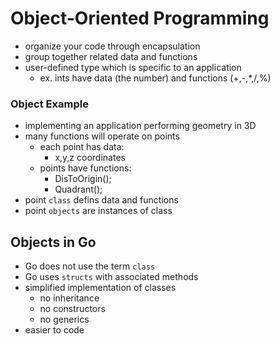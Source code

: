 # Object-Oriented Programming

- organize your code through encapsulation
- group together related data and functions
- user-defined type which is specific to an application
  - ex. ints have data (the number) and functions (+,-,*,/,%)
### Object Example
- implementing an application performing geometry in 3D
- many functions will operate on points
  - each point has data:
    - x,y,z coordinates
  - points have functions:
    - DisToOrigin();
    - Quadrant();
- point `class` defins data and functions
- point `objects` are instances of class

## Objects in Go
- Go does not use the term `class`
- Go uses `structs` with associated methods
- simplified implementation of classes
  - no inheritance
  - no constructors
  - no generics
- easier to code
